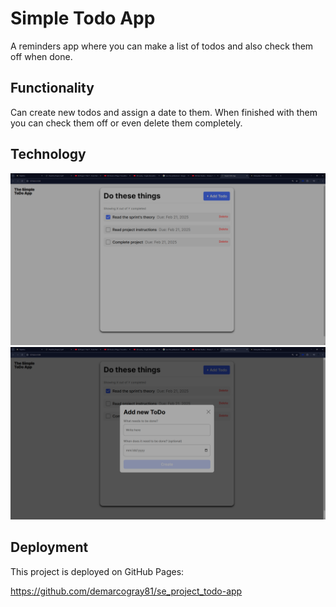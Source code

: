 # Simple Todo App

A reminders app where you can make a list of todos and also check them off when done.

## Functionality

Can create new todos and assign a date to them. When finished with them you can check them off or even delete them completely.

## Technology

![Interface of todo App](<Simple ToDo App - Google Chrome 2_21_2025 7_49_25 PM.png>)
![Add task Screen](<Simple ToDo App - Google Chrome 2_21_2025 7_51_45 PM.png>)

## Deployment

This project is deployed on GitHub Pages:

https://github.com/demarcogray81/se_project_todo-app
